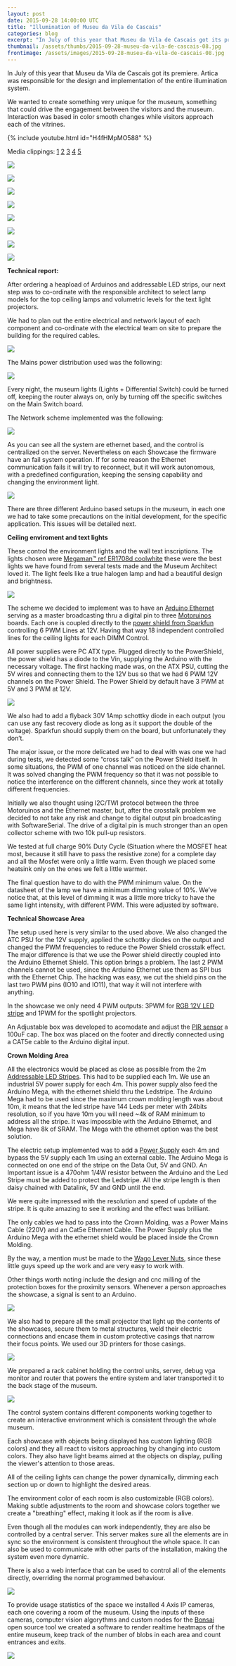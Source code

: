 ```yaml
---
layout: post
date: 2015-09-28 14:00:00 UTC
title: "Illumination of Museu da Vila de Cascais"
categories: blog
excerpt: "In July of this year that Museu da Vila de Cascais got its premiere. Artica was responsible for the design and implementation of the entire illumination system. "
thumbnail: /assets/thumbs/2015-09-28-museu-da-vila-de-cascais-08.jpg
frontimage: /assets/images/2015-09-28-museu-da-vila-de-cascais-08.jpg
---
```


In July of this year that Museu da Vila de Cascais got its premiere. Artica was responsible for the design and implementation of the entire illumination system. 

We wanted to create something very unique for the museum, something that could drive the engagement between the visitors and the museum. Interaction was based in color smooth changes while visitors approach each of the vitrines. 

{% include youtube.html id="H4fHMpMO588" %}

Media clippings: [1][1] [2][2] [3][3] [4][4] [5][5]

![](/assets/images/2015-09-28-museu-da-vila-de-cascais-01.jpg)

![](/assets/images/2015-09-28-museu-da-vila-de-cascais-02.jpg)

![](/assets/images/2015-09-28-museu-da-vila-de-cascais-03.jpg)

![](/assets/images/2015-09-28-museu-da-vila-de-cascais-04.jpg)

![](/assets/images/2015-09-28-museu-da-vila-de-cascais-05.jpg)

![](/assets/images/2015-09-28-museu-da-vila-de-cascais-06.jpg)

![](/assets/images/2015-09-28-museu-da-vila-de-cascais-07.jpg)

![](/assets/images/2015-09-28-museu-da-vila-de-cascais-08.jpg)

<b>Technical report:</b>

After ordering a heapload of Arduinos and addressable LED strips, our next step was to co-ordinate with the responsible architect to select lamp models for the top ceiling lamps and volumetric levels for the text light projectors.

We had to plan out the entire electrical and network layout of each component and co-ordinate with the electrical team on site to prepare the building for the required cables.

![](/assets/images/2015-09-28-museu-da-vila-de-cascais-19.jpg)

The Mains power distribution used was the following:

![](/assets/images/2015-09-28-museu-da-vila-de-cascais-15.png)
 
Every night, the museum lights (Lights + Differential Switch) could be turned off, keeping the router always on, only by turning off the specific switches on the Main Switch board.

The Network scheme implemented was the following:

![](/assets/images/2015-09-28-museu-da-vila-de-cascais-16.png)

As you can see all the system are ethernet based, and the control is centralized on the server. Nevertheless on each Showcase the firmware have an fail system operation. If for some reason the Ethernet communication fails it will try to reconnect, but it will work autonomous, with a predefined configuration, keeping the sensing capability and changing the environment light.

![](/assets/images/2015-09-28-museu-da-vila-de-cascais-17.png)

There are three different Arduino based setups in the museum, in each one we had to take some precautions on the initial development, for the specific application. This issues will be detailed next.

<b>Ceiling enviroment and text lights</b>

These control the environment lights and the wall text inscriptions. The lights chosen were [Megaman™ ref ER1708d coolwhite][7] these were the best lights we have found from several tests made and the Museum Architect loved it. The light feels like a true halogen lamp and had a beautiful design and brightness.

![](/assets/images/2015-09-28-museu-da-vila-de-cascais-18.png)

The scheme we decided to implement was to have an [Arduino Ethernet][8] serving as a master broadcasting thru a digital pin to three [Motoruinos][9] boards. Each one is coupled directly to the [power shield from Sparkfun][10] controlling 6 PWM Lines at 12V. Having that way 18 independent controlled lines for the ceiling lights for each DIMM Control.

All power supplies were PC ATX type. Plugged directly to the PowerShield, the power shield has a diode to the Vin, supplying the Arduino with the necessary voltage. The first hacking made was, on the ATX PSU, cutting the 5V wires and connecting them to the 12V bus so that we had 6 PWM 12V channels on the Power Shield. The Power Shield by default have 3 PWM at 5V and 3 PWM at 12V.

![](/assets/images/2015-09-28-museu-da-vila-de-cascais-09.jpg)

We also had to add a flyback 30V 1Amp schottky diode in each output (you can use any fast recovery diode as long as it support the double of the voltage). Sparkfun should supply them on the board, but unfortunately they don’t.

The major issue, or the more delicated we had to deal with was one we had during tests, we detected some “cross talk” on the Power Shield itself. In some situations, the PWM of one channel was noticed on the side channel. It was solved changing the PWM frequency so that it was not possible to notice the interference on the different channels, since they work at totally different frequencies.

Initially we also thought using I2C/TWI protocol between the three Motoruinos and the Ethernet master, but, after the crosstalk problem we decided to not take any risk and change to digital output pin broadcasting with SoftwareSerial. The drive of a digital pin is much stronger than an open collector scheme with two 10k pull-up resistors.

We tested at full charge 90% Duty Cycle (Situation where the MOSFET heat most, because it still have to pass the resistive zone) for a complete day and all the Mosfet were only a little warm. Even though we placed some heatsink only on the ones we felt a little warmer. 

The final question have to do with the PWM minimum value. On the datasheet of the lamp we have a minimum dimming value of 10%. We’ve notice that, at this level of dimming it was a little more tricky to have the same light intensity, with different PWM. This were adjusted by software. 

<b>Technical Showcase Area</b>

The setup used here is very similar to the used above. We also changed the ATC PSU for the 12V supply, applied the schottky diodes on the output and changed the PWM frequencies to reduce the Power Shield crosstalk effect. The major difference is that we use the Power shield directly coupled into the Arduino Ethernet Shield. This option brings a problem. The last 2 PWM channels cannot be used, since the Arduino Ethernet use them as SPI bus with the Ethernet Chip. The hacking was easy, we cut the shield pins on the last two PWM pins (IO10 and IO11), that way it will not interfere with anything.

In the showcase we only need 4 PWM outputs: 3PWM for [RGB 12V LED stripe][11] and 1PWM for the spotlight projectors.

An Adjustable box was developed to acomodate and adjust the [PIR sensor][12] a 100uF cap. The box was placed on the footer and directly connected using a CAT5e cable to the Arduino digital input.

<b>Crown Molding Area</b>

All the electronics would be placed as close as possible from the 2m [Addressable LED Stripes][13]. This had to be supplied each 1m. We use an industrial 5V power supply for each 4m. This power supply also feed the Arduino Mega, with the ethernet shield thru the Ledstripe. The Arduino Mega had to be used since the maximum crown molding length was about 10m, it means that the led stripe have 144 Leds per meter with 24bits resolution, so if you have 10m you will need ~4k of RAM minimum to address all the stripe. It was impossible with the Arduino Ethernet, and Mega have 8k of SRAM. The Mega with the ethernet option was the best solution.

The electric setup implemented was to add a [Power Supply][15] each 4m and bypass the 5V supply each 1m using an external cable. The Arduino Mega is connected on one end of the stripe on the Data Out, 5V and GND. An Important issue is a 470ohm 1/4W resistor between the Arduino and the Led Stripe must be added to protect the Ledstripe. All the stripe length is then daisy chained with Datalink, 5V and GND until the end.

We were quite impressed with the resolution and speed of update of the stripe. It is quite amazing to see it working and the effect was brilliant.

The only cables we had to pass into the Crown Molding, was a Power Mains Cable (220V) and an Cat5e Ethernet Cable. The Power Supply plus the Arduino Mega with the ethernet shield would be placed inside the Crown Molding.

By the way, a mention must be made to the [Wago Lever Nuts][14], since these little guys speed up the work and are very easy to work with.

Other things worth noting include the design and cnc milling of the protection boxes for the proximity sensors. Whenever a person approaches the showcase, a signal is sent to an Arduino.

![](/assets/images/2015-09-28-museu-da-vila-de-cascais-14.jpg)

We also had to prepare all the small projector that light up the contents of the showcases, secure them to metal structures, weld their electric connections and encase them in custom protective casings that narrow their focus points. We used our 3D printers for those casings.

![](/assets/images/2015-09-28-museu-da-vila-de-cascais-13.jpg)

We prepared a rack cabinet holding the control units, server, debug vga monitor and router that powers the entire system and later transported it to the back stage of the museum.

![](/assets/images/2015-09-28-museu-da-vila-de-cascais-12.jpg)

The control system contains different components working together to create an interactive environment which is consistent through the whole museum.

Each showcase with objects being displayed has custom lighting (RGB colors) and they all react to visitors approaching by changing into custom colors. They also have light beams aimed at the objects on display, pulling the viewer's attention to those areas.

All of the ceiling lights can change the power dynamically, dimming each section up or down to highlight the desired areas.

The environment color of each room is also customizable (RGB colors). Making subtle adjustments to the room and showcase colors together we create a "breathing" effect, making it look as if the room is alive.

Even though all the modules can work independently, they are also be controlled by a central server. This server makes sure all the elements are in sync so the environment is consistent throughout the whole space. It can also be used to communicate with other parts of the installation, making the system even more dynamic.

There is also a web interface that can be used to control all of the elements directly, overriding the normal programmed behaviour.

![](/assets/images/2015-09-28-museu-da-vila-de-cascais-10.png)

To provide usage statistics of the space we installed 4 Axis IP cameras, each one covering a room of the museum. Using the inputs of these cameras, computer vision algorythms and custom nodes for the [Bonsai][6] open source tool we created a software to render realtime heatmaps of the entire museum, keep track of the number of blobs in each area and count entrances and exits.

![](/assets/images/2015-09-28-museu-da-vila-de-cascais-11.png)

[1]: http://www.cm-cascais.pt/video/inauguracao-do-museu-da-vila-pacos-do-concelho-julho-2015
[2]: http://sicnoticias.sapo.pt/cultura/2015-07-21-Abre-Museu-da-Vila-em-Cascais
[3]: http://www.cyberjornal.net/index.php?option=com_content&view=article&id=1709:museu-da-vila-abre-em-cascais&catid=78:historia-e-patrimonio&Itemid=30
[4]: https://pampatrimonioartesemuseus.wordpress.com/2015/07/21/abre-museu-da-vila-em-cascais
[5]: http://canelaehortela.com/cascais-ganha-museu-da-vila/
[6]: https://bitbucket.org/horizongir/bonsai
[7]: http://www.megaman.cc/products/led/led-reflector/ER1708d-50H36D/?voltage=12v
[8]: https://www.arduino.cc/en/Main/ArduinoBoardEthernet
[9]: http://www.guibot.pt/motoruino/
[10]: https://www.sparkfun.com/products/10618
[11]: http://www.mauser.pt/catalog/product_info.php?cPath=735_751_1371&products_id=69780
[12]: http://pt.farnell.com/panasonic-electric-works/amn31111/sensor-motion-5m-100-82-black/dp/1373710
[13]: http://www.inmotion.pt/en/adafruit/1188-adafruit-neopixel-digital-rgb-led-strip-144-led-1m-black.html
[14]: http://toolguyd.com/wago-lever-nuts/
[15]: http://www.mauser.pt/catalog/product_info.php?cPath=23_723&products_id=70902